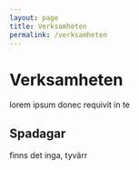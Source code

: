 ```yaml
---
layout: page
title: Verksamheten
permalink: /verksamheten
---
```


# Verksamheten
lorem ipsum donec requivit in te

## Spadagar
finns det inga, tyvärr